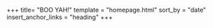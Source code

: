 +++
title= "BOO YAH!"
template = "homepage.html"
sort_by = "date"
insert_anchor_links = "heading"
+++
